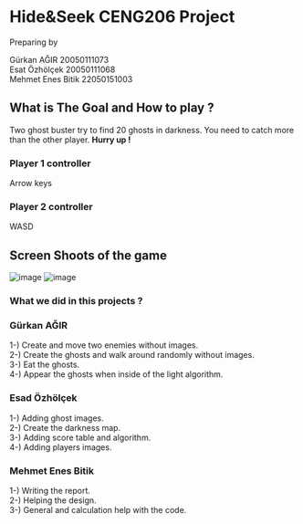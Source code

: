 # Hide&Seek CENG206 Project

Preparing by

Gürkan AĞIR 20050111073 <br>
Esat Özhölçek 20050111068 <br>
Mehmet Enes Bitik 22050151003 <br>

## What is The Goal and How to play ?

Two ghost buster try to find 20 ghosts in darkness. You need to catch more than the other player. **Hurry up !**

### Player 1 controller
Arrow keys

### Player 2 controller
WASD

## Screen Shoots of the game
![image](https://github.com/esatozholcek/HideAndSeekGame/assets/91716520/c2b30c64-2769-4a28-9506-b8b6d6608a2e)
![image](https://github.com/esatozholcek/HideAndSeekGame/assets/91716520/02be528a-c938-4040-8c3c-ea2252828434)


### What we did in this projects ?

### Gürkan AĞIR
1-) Create and move two enemies without images. <br>
2-) Create the ghosts and walk around randomly without images.<br>
3-) Eat the ghosts.<br>
4-) Appear the ghosts when inside of the light algorithm.<br>

### Esad Özhölçek
1-) Adding ghost images. <br>
2-) Create the darkness map. <br>
3-) Adding score table and algorithm. <br>
4-) Adding players images.<br>

### Mehmet Enes Bitik
1-) Writing the report.<br>
2-) Helping the design.<br>
3-) General and calculation help with the code.<br>
